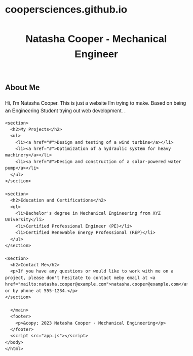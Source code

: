 # coopersciences.github.io
<!DOCTYPE html>
<html lang="en">
<head>
  <meta charset="UTF-8">
  <meta name="viewport" content="width=device-width, initial-scale=1.0">
  <meta http-equiv="X-UA-Compatible" content="ie=edge">
  <title>Natasha Cooper - Mechanical Engineering</title>
  <link rel="stylesheet" href="app.css">
  <style>
    body {
      font-family: Arial, Helvetica, sans-serif;
      font-size: 16px;
      line-height: 1.5;
    }
  </style>
</head>
<body>
  <header>
    <h1>Natasha Cooper - Mechanical Engineer</h1>
  </header>

  <main>
    <section>
      <h2>About Me</h2>
      <p>Hi, I'm Natasha Cooper. This is just a website I'm trying to make. Based on being an Engineering Student trying out web development. .</p>
    </section>

    <section>
      <h2>My Projects</h2>
      <ul>
        <li><a href="#">Design and testing of a wind turbine</a></li>
        <li><a href="#">Optimization of a hydraulic system for heavy machinery</a></li>
        <li><a href="#">Design and construction of a solar-powered water pump</a></li>
      </ul>
    </section>

    <section>
      <h2>Education and Certifications</h2>
      <ul>
        <li>Bachelor's degree in Mechanical Engineering from XYZ University</li>
        <li>Certified Professional Engineer (PE)</li>
        <li>Certified Renewable Energy Professional (REP)</li>
      </ul>
    </section>

    <section>
      <h2>Contact Me</h2>
      <p>If you have any questions or would like to work with me on a project, please don't hesitate to contact meby email at <a href="mailto:natasha.cooper@example.com">natasha.cooper@example.com</a> or by phone at 555-1234.</p>
    </section>
    
      </main>
      <footer>
        <p>&copy; 2023 Natasha Cooper - Mechanical Engineering</p>
      </footer>
      <script src="app.js"></script>
    </body>
    </html>
